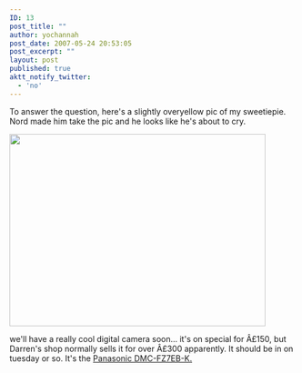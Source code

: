 ```yaml
---
ID: 13
post_title: ""
author: yochannah
post_date: 2007-05-24 20:53:05
post_excerpt: ""
layout: post
published: true
aktt_notify_twitter:
  - 'no'
---
```

To answer the question, here's a slightly overyellow pic of my sweetiepie. Nord made him take the pic and he looks like he's about to cry. 

<a href="http://catwithnoname.com/wordpress/wp-content/uploads/2007/05/mynuff.jpg"><img src="http://catwithnoname.com/wordpress/wp-content/uploads/2007/05/mynuff.jpg" alt="" title="mynuff" width="450" height="338" class="alignnone size-full wp-image-551" /></a>

we'll have a really cool digital camera soon... it's on special for Â£150, but Darren's shop normally sells it for over Â£300 apparently. It should be in on tuesday or so. It's the <a href="http://www.panasonic.co.uk/high-zoom/dmc-fz7eb-k/index.htm"> Panasonic DMC-FZ7EB-K.</a>
